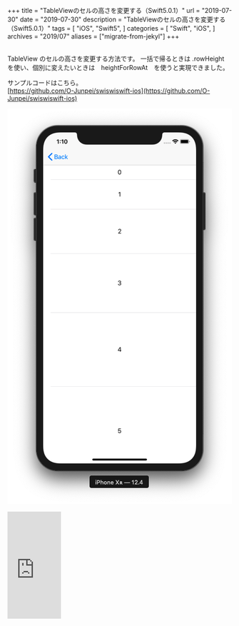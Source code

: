 +++
title = "TableViewのセルの高さを変更する（Swift5.0.1）"
url = "2019-07-30"
date = "2019-07-30"
description = "TableViewのセルの高さを変更する（Swift5.0.1）"
tags = [
    "iOS",
    "Swift5",
]
categories = [
    "Swift",
    "iOS",
]
archives = "2019/07"
aliases = ["migrate-from-jekyl"]
+++

<br>
TableView のセルの高さを変更する方法です。  
一括で帰るときは .rowHeight を使い、個別に変えたいときは　heightForRowAt　を使うと実現できました。

サンプルコードはこちら。  
[https://github.com/O-Junpei/swiswiswift-ios](https://github.com/O-Junpei/swiswiswift-ios)


![alt](1.png)

<iframe style="width:120px;height:240px;" marginwidth="0" marginheight="0" scrolling="no" frameborder="0" src="https://rcm-fe.amazon-adsystem.com/e/cm?ref=qf_sp_asin_til&t=swiswiswift-22&m=amazon&o=9&p=8&l=as1&IS1=1&detail=1&asins=4797398558&linkId=ceb2ab5d87e914e561733d50690e15da&bc1=ffffff&lt1=_top&fc1=333333&lc1=0066c0&bg1=ffffff&f=ifr"></iframe>

<br>

<script src="https://gist.github.com/O-Junpei/52393a8847f0c50a4ef6a8253aabd61d.js"></script>
